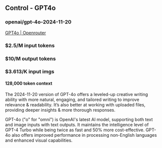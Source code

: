 ## Control - GPT4o

### openai/gpt-4o-2024-11-20

[GPT4o | Openrouter](https://openrouter.ai/openai/gpt-4o-2024-11-20)

### $2.5/M input tokens

### $10/M output tokens

### $3.613/K input imgs

#### 128,000 token context

The 2024-11-20 version of GPT-4o offers a leveled-up creative writing ability with more natural, engaging, and tailored writing to improve relevance & readability. It’s also better at working with uploaded files, providing deeper insights & more thorough responses.

GPT-4o ("o" for "omni") is OpenAI's latest AI model, supporting both text and image inputs with text outputs. It maintains the intelligence level of GPT-4 Turbo while being twice as fast and 50% more cost-effective. GPT-4o also offers improved performance in processing non-English languages and enhanced visual capabilities.
